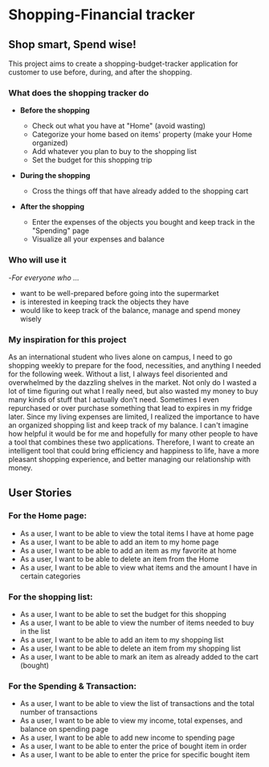 # Shopping-Financial tracker

## Shop smart, Spend wise!


This project aims to create a shopping-budget-tracker application for customer to use 
before, during, and after the shopping.

### What does the shopping tracker do
- **Before the shopping**
  - Check out what you have at "Home" (avoid wasting)
  - Categorize your home based on items' property (make your Home organized)
  - Add whatever you plan to buy to the shopping list
  - Set the budget for this shopping trip
  
- **During the shopping**
  - Cross the things off that have already added to the shopping cart
  
- **After the shopping**
  - Enter the expenses of the objects you bought and keep track in the "Spending" page
  - Visualize all your expenses and balance

### Who will use it

-*For everyone who ...*
- want to be well-prepared before going into the supermarket
- is interested in keeping track the objects they have
- would like to keep track of the balance, manage and spend money wisely

### My inspiration for this project

As an international student who lives alone on campus, I need to go shopping weekly to prepare for the food, necessities,
and anything I needed for the following week. Without a list, I always feel disoriented and overwhelmed by the dazzling 
shelves in the market. Not only do I wasted a lot of time figuring out what I really need, but also wasted my money to 
buy many kinds of stuff that I actually don't need. Sometimes I even repurchased or over purchase something that lead to 
expires in my fridge later. Since my living expenses are limited, I realized the importance to have an organized shopping 
list and keep track of my balance. I can't imagine how helpful it would be for me and hopefully for many other people to 
have a tool that combines these two applications. Therefore, I want to create an intelligent tool that could bring efficiency 
and happiness to life, have a more pleasant shopping experience, and better managing our relationship with money.


## User Stories
### For the Home page:
- As a user, I want to be able to view the total items I have at home page
- As a user, I want to be able to add an item to my home page
- As a user, I want to be able to add an item as my favorite at home
- As a user, I want to be able to delete an item from the Home 
- As a user, I want to be able to view what items and the amount I have in certain categories

### For the shopping list:
- As a user, I want to be able to set the budget for this shopping
- As a user, I want to be able to view the number of items needed to buy in the list
- As a user, I want to be able to add an item to my shopping list
- As a user, I want to be able to delete an item from my shopping list
- As a user, I want to be able to mark an item as already added to the cart (bought)

### For the Spending & Transaction:
- As a user, I want to be able to view the list of transactions and the total number of transactions
- As a user, I want to be able to view my income, total expenses, and balance on spending page 
- As a user, I want to be able to add new income to spending page 
- As a user, I want to be able to enter the price of bought item in order
- As a user, I want to be able to enter the price for specific bought item